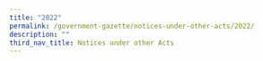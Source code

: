 ```yaml
---
title: "2022"
permalink: /government-gazette/notices-under-other-acts/2022/
description: ""
third_nav_title: Notices under other Acts
---
```

